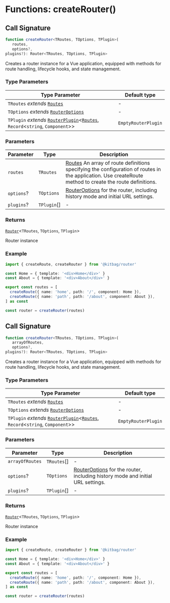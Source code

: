 # Functions: createRouter()

## Call Signature

```ts
function createRouter<TRoutes, TOptions, TPlugin>(
   routes, 
   options?, 
plugins?): Router<TRoutes, TOptions, TPlugin>
```

Creates a router instance for a Vue application, equipped with methods for route handling, lifecycle hooks, and state management.

### Type Parameters

| Type Parameter | Default type |
| ------ | ------ |
| `TRoutes` *extends* [`Routes`](../types/Routes.md) | - |
| `TOptions` *extends* [`RouterOptions`](../types/RouterOptions.md) | - |
| `TPlugin` *extends* [`RouterPlugin`](../types/RouterPlugin.md)\<[`Routes`](../types/Routes.md), `Record`\<`string`, `Component`\>\> | `EmptyRouterPlugin` |

### Parameters

| Parameter | Type | Description |
| ------ | ------ | ------ |
| `routes` | `TRoutes` | [Routes](../types/Routes.md) An array of route definitions specifying the configuration of routes in the application. Use createRoute method to create the route definitions. |
| `options`? | `TOptions` | [RouterOptions](../types/RouterOptions.md) for the router, including history mode and initial URL settings. |
| `plugins`? | `TPlugin`[] | - |

### Returns

[`Router`](../types/Router.md)\<`TRoutes`, `TOptions`, `TPlugin`\>

Router instance

### Example

```ts
import { createRoute, createRouter } from '@kitbag/router'

const Home = { template: '<div>Home</div>' }
const About = { template: '<div>About</div>' }

export const routes = [
  createRoute({ name: 'home', path: '/', component: Home }),
  createRoute({ name: 'path', path: '/about', component: About }),
] as const

const router = createRouter(routes)
```

## Call Signature

```ts
function createRouter<TRoutes, TOptions, TPlugin>(
   arrayOfRoutes, 
   options?, 
plugins?): Router<TRoutes, TOptions, TPlugin>
```

Creates a router instance for a Vue application, equipped with methods for route handling, lifecycle hooks, and state management.

### Type Parameters

| Type Parameter | Default type |
| ------ | ------ |
| `TRoutes` *extends* [`Routes`](../types/Routes.md) | - |
| `TOptions` *extends* [`RouterOptions`](../types/RouterOptions.md) | - |
| `TPlugin` *extends* [`RouterPlugin`](../types/RouterPlugin.md)\<[`Routes`](../types/Routes.md), `Record`\<`string`, `Component`\>\> | `EmptyRouterPlugin` |

### Parameters

| Parameter | Type | Description |
| ------ | ------ | ------ |
| `arrayOfRoutes` | `TRoutes`[] | - |
| `options`? | `TOptions` | [RouterOptions](../types/RouterOptions.md) for the router, including history mode and initial URL settings. |
| `plugins`? | `TPlugin`[] | - |

### Returns

[`Router`](../types/Router.md)\<`TRoutes`, `TOptions`, `TPlugin`\>

Router instance

### Example

```ts
import { createRoute, createRouter } from '@kitbag/router'

const Home = { template: '<div>Home</div>' }
const About = { template: '<div>About</div>' }

export const routes = [
  createRoute({ name: 'home', path: '/', component: Home }),
  createRoute({ name: 'path', path: '/about', component: About }),
] as const

const router = createRouter(routes)
```
